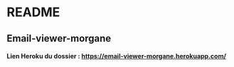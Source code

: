 # README

## Email-viewer-morgane


#### Lien Heroku du dossier : https://email-viewer-morgane.herokuapp.com/
